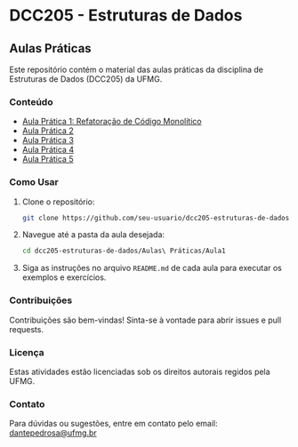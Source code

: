 # DCC205 - Estruturas de Dados

## Aulas Práticas

Este repositório contém o material das aulas práticas da disciplina de Estruturas de Dados (DCC205) da UFMG.

### Conteúdo

- [Aula Prática 1: Refatoração de Código Monolítico](./ap1%20-%20matrix%20operator/)
- [Aula Prática 2](./Aula2)
- [Aula Prática 3](./Aula3)
- [Aula Prática 4](./Aula4)
- [Aula Prática 5](./Aula5)

### Como Usar

1. Clone o repositório:
    ```sh
    git clone https://github.com/seu-usuario/dcc205-estruturas-de-dados.git
    ```
2. Navegue até a pasta da aula desejada:
    ```sh
    cd dcc205-estruturas-de-dados/Aulas\ Práticas/Aula1
    ```
3. Siga as instruções no arquivo `README.md` de cada aula para executar os exemplos e exercícios.

### Contribuições

Contribuições são bem-vindas! Sinta-se à vontade para abrir issues e pull requests.

### Licença

Estas atividades estão licenciadas sob os direitos autorais regidos pela UFMG.

### Contato

Para dúvidas ou sugestões, entre em contato pelo email: [dantepedrosa@ufmg.br](mailto:dantepedrosa@ufmg.br)